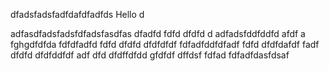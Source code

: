 dfadsfadsfadfdafdfadfds
 Hello
d

adfasdfadsfadsfdfadsfasdfas
dfadfd
fdfd
dfdfd
d
adfadsfddfddfd
afdf
a
fghgdfdfda
fdfdfadfd
fdfd
dfdfd
dfdfdfdf
fdfadfddfdfadf
fdfd
dfdfdafdf
fadf    
dfdfd
dfdfddfdf
adf
dfd
dfdffdfdd
gfdfdf
dffdsf
fdfad
fdfadfdasfdsaf
